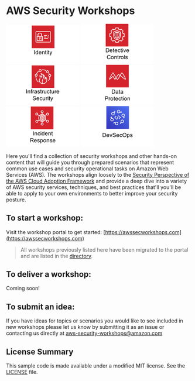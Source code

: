 # AWS Security Workshops

<!-- ![Components](./images/security-components-color.png "Categorization of AWS Security Services") -->

<a href="https://awssecworkshops.com/workshops/#identity"><img src="./images/identity.png" width="200" height="" border="0"></a> <a href="https://awssecworkshops.com/workshops/#detection-and-response"><img src="./images/detective-controls.png" width="200" height="" border="0"></a> <a href="https://awssecworkshops.com/workshops/#infrastructure-security"><img src="./images/infrastructure-security.png" width="200" height="" border="0"></a>  <a href="https://awssecworkshops.com/workshops/#data-protection"><img src="./images/data-protection.png" width="200" height="" border="0"></a> <a href="https://awssecworkshops.com/workshops/#detection-and-response"><img src="./images/incident-response.png" width="200" height="" border="0"></a> <a href="https://awssecworkshops.com/workshops/#devsecops"><img src="./images/devsecops.png" width="200" height="" border="0"></a>

Here you'll find a collection of security workshops and other hands-on content that will guide you through prepared scenarios that represent common use cases and security operational tasks on Amazon Web Services (AWS). The workshops align loosely to the [Security Perspective of the AWS Cloud Adoption Framework](https://aws.amazon.com/blogs/security/new-whitepaper-now-available-the-security-perspective-of-the-aws-cloud-adoption-framework/) and provide a deep dive into a variety of AWS security services, techniques, and best practices that'll you'll be able to apply to your own environments to better improve your security posture.

## To start a workshop:

Visit the workshop portal to get started: [https://awssecworkshops.com](https://awssecworkshops.com)

> All workshops previously listed here have been migrated to the portal and are listed in the [directory](https://awssecworkshops.com/workshops/).

## To deliver a workshop:

Coming soon!

## To submit an idea:

If you have ideas for topics or scenarios you would like to see included in new workshops please let us know by submitting it as an issue or contacting us directly at <a href="mailto:aws-security-workshops@amazon.com?subject=AWS Security Workshops: Idea Submission">aws-security-workshops@amazon.com</a>

## License Summary

This sample code is made available under a modified MIT license. See the [LICENSE](LICENSE) file.
